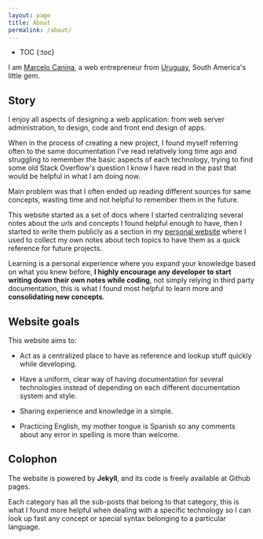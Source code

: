 ```yaml
---
layout: page
title: About
permalink: /about/
---
```


* TOC
{:toc}

I am [Marcelo Canina](http://marcanuy.com), a web entrepreneur from 
[Uruguay](https://en.wikipedia.org/wiki/Uruguay), South America's little
gem.

## Story

I enjoy all aspects of designing a web application: from web server 
administration, to design, code and front end design of apps.

When in the process of creating a new project, I found myself referring
often to the same documentation I've read relatively long time ago and
struggling to remember the basic aspects of each technology, trying to
find some old Stack Overflow's question I know I have read in the past
that would be helpful in what I am doing now.

Main problem was that I often ended up reading different sources for same
concepts, wasting time and not helpful to remember them in the future.

This website started as a set of docs where I started centralizing several
notes about the _urls_ and concepts I found helpful enough to have, then I
started to write them publicly as a section in my
[personal website](http://marcanuy.com) where I used to collect my own notes
about tech topics to have them as a quick reference for future projects.

Learning is a personal experience where you expand your knowledge based on
what you knew before, **I highly encourage any developer to start writing
down their own notes while coding**, not simply relying in third party
documentation, this is what I found most helpful to learn more and 
__consolidating new concepts__.

## Website goals

This website aims to:

- Act as a centralized place to have as reference and lookup stuff 
  quickly while developing.

- Have a uniform, clear way of having documentation for several 
  technologies instead of depending on each different documentation
  system and style.
  
- Sharing experience and knowledge in a simple.

- Practicing English, my mother tongue is Spanish so any comments about any
  error in spelling is more than welcome.

## Colophon

The website is powered by **Jekyll**, and its code is freely available at 
Github pages.

Each category has all the sub-posts that belong to that category, this is 
what I found more helpful when dealing with a specific technology so I
can look up fast any concept or special syntax belonging to a particular
language.
